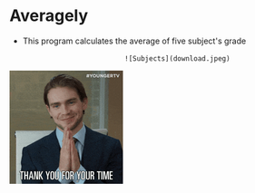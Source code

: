 # Averagely

* This program calculates the average of five subject's grade

                               ![Subjects](download.jpeg)

![Alt text](200w.gif)

